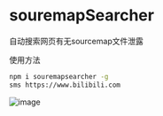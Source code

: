 # souremapSearcher

自动搜索网页有无sourcemap文件泄露

使用方法

```bash
npm i souremapsearcher -g
sms https://www.bilibili.com
```

![image](https://tva1.sinaimg.cn/large/007YVyKcly1h384sxvmg4j30jz04741x.jpg)